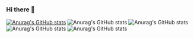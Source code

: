 ### Hi there 👋

<!--
**jonathanye29/jonathanye29** is a ✨ _special_ ✨ repository because its `README.md` (this file) appears on your GitHub profile.

Here are some ideas to get you started:

- 🔭 I’m currently working on ...
- 🌱 I’m currently learning ...
- 👯 I’m looking to collaborate on ...
- 🤔 I’m looking for help with ...
- 💬 Ask me about ...
- 📫 How to reach me: ...
- 😄 Pronouns: ...
- ⚡ Fun fact: ...
-->

[![Anurag's GitHub stats](https://github-readme-stats.vercel.app/api?username=jonathanye29)](https://github.com/anuraghazra/github-readme-stats)
![Anurag's GitHub stats](https://github-readme-stats.vercel.app/api?username=jonathanye29&hide=contribs,prs)
![Anurag's GitHub stats](https://github-readme-stats.vercel.app/api?username=jonathanye29&count_private=true)
![Anurag's GitHub stats](https://github-readme-stats.vercel.app/api?username=jonathanye29&show_icons=true)
![Anurag's GitHub stats](https://github-readme-stats.vercel.app/api?username=jonathanye29&show_icons=true&theme=tokyonight)
